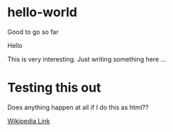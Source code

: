 # hello-world
Good to go so far

Hello

This is very interesting. Just writing something here ...

<!DOCTYPE html>
<head>
  <body>
<h1>Testing this out</h1>
  <p>Does anything happen at all if I do this as html??</p>
    <a href="www.wikipedia.com" target="_blank">Wikipedia Link</a>
  </body>
</head>
